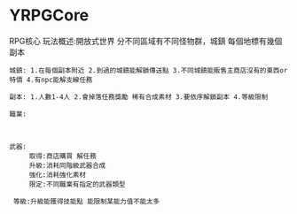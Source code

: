 # YRPGCore

RPG核心
玩法概述:開放式世界 分不同區域有不同怪物群，城鎮 每個地標有幾個副本

    城鎮: 1.在每個副本附近 2.到過的城鎮能解鎖傳送點 3.不同城鎮能販售主商店沒有的東西or特價 4.有npc能解支線任務
  
    副本: 1.人數1-4人 2.會掉落任務獎勵 稀有合成素材 3.要依序解鎖副本 4.等級限制
  
    職業: 
  
  
  
    武器: 
         取得:商店購買 解任務
         升級:消耗同階級武器合成
         強化:消耗強化素材 
         限定:不同職業有指定的武器類型
       
     等級:升級能獲得技能點 能限制某能力值不能太多
